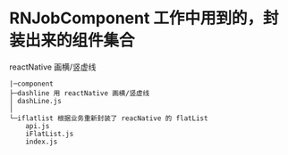 # RNJobComponent 工作中用到的，封装出来的组件集合

reactNative 画横/竖虚线

~~~
|─component
├─dashline 用 reactNative 画横/竖虚线
│ dashLine.js
│
└─iflatlist 根据业务重新封装了 reacNative 的 flatList
    api.js
    iFlatList.js
    index.js
~~~
